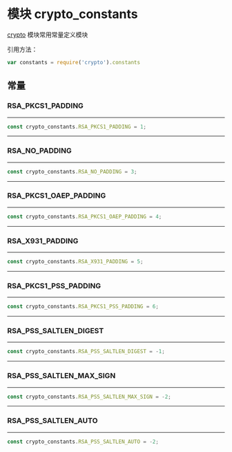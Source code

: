 # 模块 crypto_constants
[crypto](crypto.md) 模块常用常量定义模块

引用方法：

```JavaScript
var constants = require('crypto').constants
```

## 常量
        
### RSA_PKCS1_PADDING
****

```JavaScript
const crypto_constants.RSA_PKCS1_PADDING = 1;
```

--------------------------
### RSA_NO_PADDING
****

```JavaScript
const crypto_constants.RSA_NO_PADDING = 3;
```

--------------------------
### RSA_PKCS1_OAEP_PADDING
****

```JavaScript
const crypto_constants.RSA_PKCS1_OAEP_PADDING = 4;
```

--------------------------
### RSA_X931_PADDING
****

```JavaScript
const crypto_constants.RSA_X931_PADDING = 5;
```

--------------------------
### RSA_PKCS1_PSS_PADDING
****

```JavaScript
const crypto_constants.RSA_PKCS1_PSS_PADDING = 6;
```

--------------------------
### RSA_PSS_SALTLEN_DIGEST
****

```JavaScript
const crypto_constants.RSA_PSS_SALTLEN_DIGEST = -1;
```

--------------------------
### RSA_PSS_SALTLEN_MAX_SIGN
****

```JavaScript
const crypto_constants.RSA_PSS_SALTLEN_MAX_SIGN = -2;
```

--------------------------
### RSA_PSS_SALTLEN_AUTO
****

```JavaScript
const crypto_constants.RSA_PSS_SALTLEN_AUTO = -2;
```

